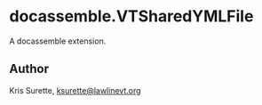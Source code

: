 # docassemble.VTSharedYMLFile

A docassemble extension.

## Author

Kris Surette, ksurette@lawlinevt.org


